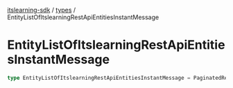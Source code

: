 [itslearning-sdk](../../modules.md) / [types](../index.md) / EntityListOfItslearningRestApiEntitiesInstantMessage

# EntityListOfItslearningRestApiEntitiesInstantMessage

```ts
type EntityListOfItslearningRestApiEntitiesInstantMessage = PaginatedResponse<ItslearningRestApiEntitiesInstantMessage>;
```
